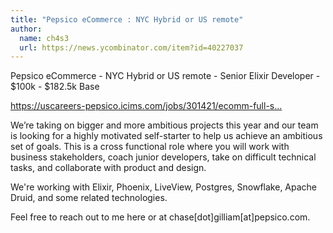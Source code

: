 ```yaml
---
title: "Pepsico eCommerce : NYC Hybrid or US remote"
author:
  name: ch4s3
  url: https://news.ycombinator.com/item?id=40227037
---
```

Pepsico eCommerce - NYC Hybrid or US remote - Senior Elixir Developer - $100k - $182.5k Base

<a href="https:&#x2F;&#x2F;uscareers-pepsico.icims.com&#x2F;jobs&#x2F;301421&#x2F;ecomm-full-stack-engineer&#x2F;job?mode=view&amp;mo[…]rue&amp;needsRedirect=false&amp;jan1offset=-300&amp;jun1offset=-240" rel="nofollow">https:&#x2F;&#x2F;uscareers-pepsico.icims.com&#x2F;jobs&#x2F;301421&#x2F;ecomm-full-s...</a>

We’re taking on bigger and more ambitious projects this year and our team is looking for a highly motivated self-starter to help us achieve an ambitious set of goals. This is a cross functional role where you will work with business stakeholders, coach junior developers, take on difficult technical tasks, and collaborate with product and design.

We&#x27;re working with Elixir, Phoenix, LiveView, Postgres, Snowflake, Apache Druid, and some related technologies.

Feel free to reach out to me here or at chase[dot]gilliam[at]pepsico.com.

